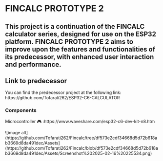 <h1> FINCALC PROTOTYPE 2</h1>
<h2>This project is a continuation of the FINCALC calculator series, designed for use on the ESP32 platform. FINCALC PROTOTYPE 2 aims to improve upon the features and functionalities of its predecessor, with enhanced user interaction and performance. </h2>

<h2>Link to predecessor</h2>
<p> You can find the predecessor project at the following link: https://github.com/Tofarati262/ESP32-C6-CALCULATOR </p>

<h3> Components</h3>
<p> Microcontroller 🎮 :https://www.waveshare.com/esp32-c6-dev-kit-n8.htm </p>
![image alt](https://github.com/Tofarati262/Fincalc/tree/df573e2cdf34668d5d72b618ab3669d8da491dec/Assets](https://github.com/Tofarati262/Fincalc/blob/df573e2cdf34668d5d72b618ab3669d8da491dec/Assets/Screenshot%202025-02-16%20225534.png)

